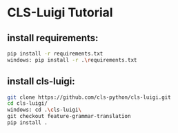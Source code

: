 # CLS-Luigi Tutorial

## install requirements:
```bash
pip install -r requirements.txt
windows: pip install -r .\requirements.txt
```

## install cls-luigi:
```bash
git clone https://github.com/cls-python/cls-luigi.git
cd cls-luigi/ 
windows: cd .\cls-luigi\
git checkout feature-grammar-translation
pip install .
```

